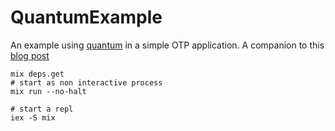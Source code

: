 # QuantumExample

An example using [quantum](https://github.com/c-rack/quantum-elixir) in a simple OTP application. A companion to this [blog post](https://nick-tomlin.com/2018/02/26/cron-in-elixir-with-quantum/)

```
mix deps.get
# start as non interactive process
mix run --no-halt

# start a repl
iex -S mix
```
